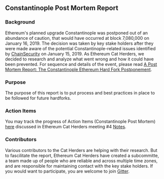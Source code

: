 ## Constantinople Post Mortem Report

### Background
Ethereum's planned upgrade Constantinople was postponed out of an abundance of caution, that would have occurred at block 7,080,000 on January 16, 2019. The decision was taken by key stake holders after they were made aware of the potential Constantinople-related issues identified by [ChainSecurity](https://medium.com/chainsecurity/constantinople-enables-new-reentrancy-attack-ace4088297d9) on January 15, 2019. As Ethereum Cat Herders, we decided to research and analyze what went wrong and how it could have been prevented. For sequence and details of the event, please read [A Post Mortem Report: The Constantinople Ethereum Hard Fork Postponement](https://medium.com/ethereum-cat-herders/a-post-mortem-report-the-constantinople-ethereum-hard-fork-postponement-dd780d7ae63d). 

### Purpose
The purpose of this report is to put process and best practices in place to be followed for future hardforks.

### Action Items
You may track the progress of Action Items (Constantinople Post Mortem) [here](https://github.com/orgs/ethereum-cat-herders/projects/1) discussed in Ethereum Cat Herders meeting #4 [Notes](All%20Ethereum%20Cat%20Herder%20Meetings/Meeting%204.md). 

### Contributors
Various contributors to the Cat Herders are helping with their research. But to fascilitate the report, Ethereum Cat Herders have created a subcommitte, a team made up of people who are reliable and across multiple time zones, and are responsible for maintaining contact with the key stake holders. If you would want to participate, you are welcome to join [Gitter](https://gitter.im/ethereum-cat-herders/community). 
